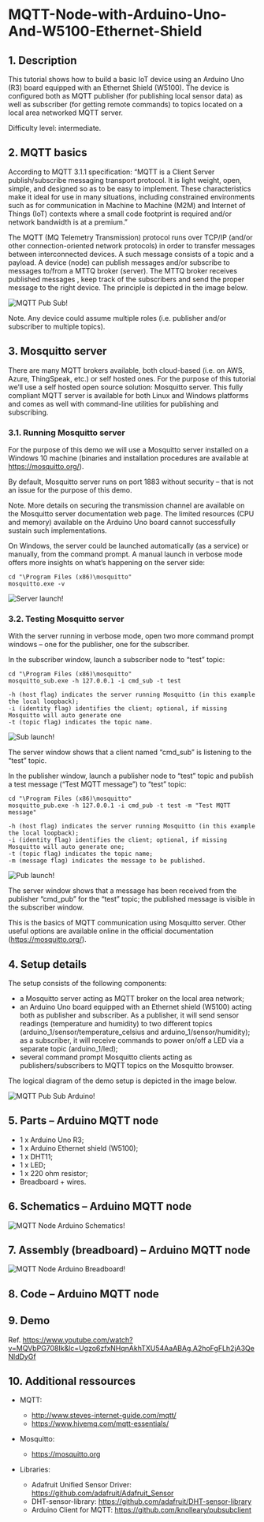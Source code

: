 # MQTT-Node-with-Arduino-Uno-And-W5100-Ethernet-Shield

## 1. Description
This tutorial shows how to build a basic IoT device using an Arduino Uno (R3) board equipped with an Ethernet Shield (W5100). The device is configured both as MQTT publisher (for publishing local sensor data) as well as subscriber  (for getting remote commands) to topics located on a local area networked MQTT server.

Difficulty level: intermediate.

## 2. MQTT basics
According to MQTT 3.1.1 specification: “MQTT is a Client Server publish/subscribe messaging transport protocol. It is light weight, open, simple, and designed so as to be easy to implement. These characteristics make it ideal for use in many situations, including constrained environments such as for communication in Machine to Machine (M2M) and Internet of Things (IoT) contexts where a small code footprint is required and/or network bandwidth is at a premium.”

The MQTT (MQ Telemetry Transmission) protocol runs over TCP/IP (and/or other connection-oriented network protocols) in order to transfer messages between interconnected devices. A such message consists of a topic and a payload. A device (node) can publish messages and/or subscribe to messages to/from a MTTQ broker (server). The MTTQ broker receives published messages , keep track of the subscribers and send the proper message to the right device. The principle is depicted in the image below.

![MQTT Pub Sub!](/images/mqtt_pub_sub.jpg "mqtt_pub_sub")

Note. Any device could assume multiple roles (i.e. publisher and/or subscriber to multiple topics).

## 3. Mosquitto server
There are many MQTT brokers available, both cloud-based (i.e. on AWS, Azure, ThingSpeak, etc.) or self hosted ones. For the purpose of this tutorial we’ll use a self hosted open source solution: Mosquitto server. This fully compliant MQTT server is available for both Linux and Windows platforms and comes as well with command-line utilities for publishing and subscribing.

### 3.1. Running Mosquitto server
For the purpose of this demo we will use a Mosquitto server installed on a Windows 10 machine (binaries and installation procedures are available at https://mosquitto.org/).

By default, Mosquitto server runs on port 1883 without security – that is not an issue for the purpose of this demo.

Note. More details on securing the transmission channel are available on the Mosquitto server documentation web page. The limited resources (CPU and memory) available on the Arduino Uno board cannot successfully sustain such implementations.

On Windows, the server could be launched automatically (as a service) or manually, from the command prompt. A manual launch in verbose mode offers more insights on what’s happening on the server side:

    cd "\Program Files (x86)\mosquitto"
    mosquitto.exe -v

![Server launch!](/images/srv_launch.jpg "srv_launch")

### 3.2. Testing Mosquitto server
With the server running in verbose mode, open two more command prompt windows – one for the publisher, one for the subscriber.

In the subscriber window, launch a subscriber node to “test” topic:

    cd "\Program Files (x86)\mosquitto"
    mosquitto_sub.exe -h 127.0.0.1 -i cmd_sub -t test

    -h (host flag) indicates the server running Mosquitto (in this example the local loopback);
    -i (identity flag) identifies the client; optional, if missing Mosquitto will auto generate one
    -t (topic flag) indicates the topic name.

![Sub launch!](/images/sub_launch.jpg "sub_launch")

The server window shows that a client named “cmd_sub” is listening to the “test” topic.

In the publisher window, launch a publisher node to “test” topic and publish a test message (“Test MQTT message”) to “test” topic:

    cd "\Program Files (x86)\mosquitto"
    mosquitto_pub.exe -h 127.0.0.1 -i cmd_pub -t test -m "Test MQTT message"

    -h (host flag) indicates the server running Mosquitto (in this example the local loopback);
    -i (identity flag) identifies the client; optional, if missing Mosquitto will auto generate one;
    -t (topic flag) indicates the topic name;
    -m (message flag) indicates the message to be published.

![Pub launch!](/images/pub_launch.jpg "pub_launch")

The server window shows that a message has been received from the publisher  “cmd_pub” for the “test” topic; the published message is visible in the subscriber window.

This is the basics of MQTT communication using Mosquitto server. Other useful options are available online in the official documentation (https://mosquitto.org/).

## 4. Setup details
The setup consists of the following components:

- a Mosquitto server acting as MQTT broker on the local area network;
- an Arduino Uno board equipped with an Ethernet shield (W5100) acting both as publisher and subscriber. As a publisher, it will send sensor readings (temperature and humidity) to two different topics (arduino_1/sensor/temperature_celsius and arduino_1/sensor/humidity); as a subscriber, it will receive commands to power on/off a LED via a separate topic (arduino_1/led);
- several command prompt Mosquitto clients acting as publishers/subscribers to MQTT topics on the Mosquitto browser.

The logical diagram of the demo setup is depicted in the image below.

![MQTT Pub Sub Arduino!](/images/mqtt_pub_sub_ard.jpg "mqtt_pub_sub_ard")

## 5. Parts – Arduino MQTT node
* 1 x Arduino Uno R3;
* 1 x Arduino Ethernet shield (W5100);
* 1 x DHT11;
* 1 x LED;
* 1 x 220 ohm resistor;
* Breadboard + wires.

## 6. Schematics – Arduino MQTT node

![MQTT Node Arduino Schematics!](/mqtt_node_arduino/diagrams/mqtt_node_arduino_schem.jpg "mmqtt_node_arduino_schem")

## 7. Assembly (breadboard) – Arduino MQTT node

![MQTT Node Arduino Breadboard!](/mqtt_node_arduino/diagrams/mqtt_node_arduino_bboard.jpg "mmqtt_node_arduino_bboard")

 ## 8. Code – Arduino MQTT node

## 9. Demo

Ref. https://www.youtube.com/watch?v=MQVbPG708Ik&lc=Ugzo6zfxNHqnAkhTXU54AaABAg.A2hoFgFLh2jA3QeNldDyGf

## 10. Additional ressources

* MQTT:
    * http://www.steves-internet-guide.com/mqtt/
    * https://www.hivemq.com/mqtt-essentials/

* Mosquitto:
    * https://mosquitto.org

* Libraries:
    * Adafruit Unified Sensor Driver:
    https://github.com/adafruit/Adafruit_Sensor
    * DHT-sensor-library:
    https://github.com/adafruit/DHT-sensor-library
    * Arduino Client for MQTT:
    https://github.com/knolleary/pubsubclient